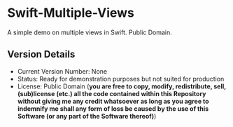 # Swift-Multiple-Views

A simple demo on multiple views in Swift.  Public Domain.

## Version Details

- Current Version Number: None
- Status: Ready for demonstration purposes but not suited for production
- License: Public Domain (**you are free to copy, modify, redistribute, sell, (sub)license (etc.) all the code contained within this Repository without giving me any credit whatsoever as long as you agree to indemnify me shall any form of loss be caused by the use of this Software (or any part of the Software thereof)**)
